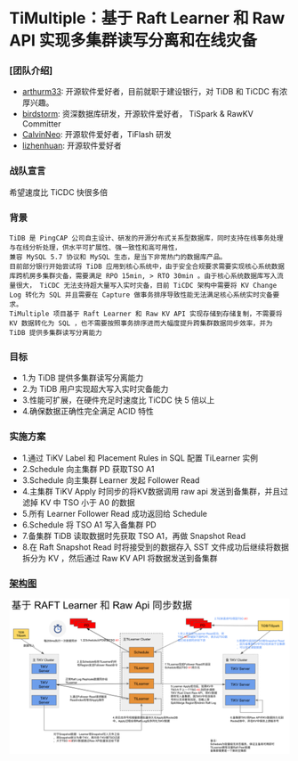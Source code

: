 # TiMultiple：基于 Raft Learner 和 Raw API 实现多集群读写分离和在线灾备

### [团队介绍]
- [arthurm33](https://github.com/arthurm33): 开源软件爱好者，目前就职于建设银行，对 TiDB 和 TiCDC 有浓厚兴趣。
- [birdstorm](https://github.com/birdstorm): 资深数据库研发，开源软件爱好者， TiSpark & RawKV Committer
- [CalvinNeo](https://github.com/CalvinNeo): 开源软件爱好者，TiFlash 研发
- [lizhenhuan](https://github.com/lizhenhuan): 开源软件爱好者

### 战队宣言
希望速度比 TiCDC 快很多倍

### 背景
```
TiDB 是 PingCAP 公司自主设计、研发的开源分布式关系型数据库，同时支持在线事务处理与在线分析处理，供水平可扩展性、强一致性和高可用性，
兼容 MySQL 5.7 协议和 MySQL 生态，是当下非常热门的数据库产品。
目前部分银行开始尝试将 TiDB 应用到核心系统中，由于安全合规要求需要实现核心系统数据库跨机房多集群灾备，需要满足 RPO 15min, > RTO 30min 。由于核心系统数据库写入流量很大， TiCDC 无法支持超大量写入实时灾备，目前 TiCDC 架构中需要将 KV Change Log 转化为 SQL 并且需要在 Capture 做事务排序导致性能无法满足核心系统实时灾备要求。
TiMultiple 项目基于 Raft Learner 和 Raw KV API 实现存储到存储复制，不需要将 KV 数据转化为 SQL ，也不需要按照事务排序进而大幅度提升跨集群数据同步效率，并为 TiDB 提供多集群读写分离能力
```

### 目标
* 1.为 TiDB 提供多集群读写分离能力
* 2.为 TiDB 用户实现超大写入实时灾备能力
* 3.性能可扩展，在硬件充足时速度比 TiCDC 快 5 倍以上
* 4.确保数据正确性完全满足 ACID 特性

### 实施方案
* 1.通过 TiKV Label 和 Placement Rules in SQL 配置 TiLearner 实例
* 2.Schedule 向主集群 PD 获取TSO A1
* 3.Schedule 向主集群 Learner 发起 Follower Read
* 4.主集群 TiKV Apply 时同步的将KV数据调用 raw api 发送到备集群，并且过滤掉 KV 中 TSO 小于 A0 的数据
* 5.所有 Learner Follower Read 成功返回给 Schedule
* 6.Schedule 将 TSO A1 写入备集群 PD
* 7.备集群 TiDB 读取数据时先获取 TSO A1，再做 Snapshot Read
* 8.在 Raft Snapshot Read 时将接受到的数据存入 SST 文件成功后继续将数据拆分为 KV ，然后通过 Raw KV API 将数据发送到备集群


### [架构图](./images/ti_multiple.png)
![架构图](images/ti_multiple.png)

